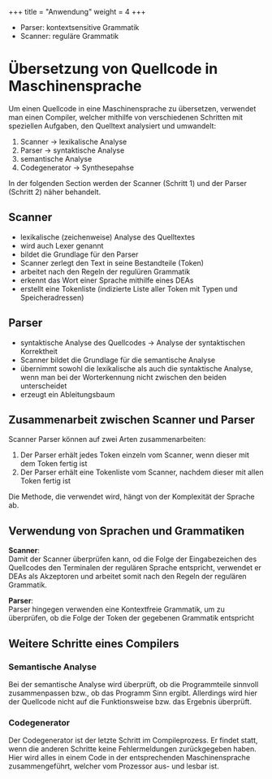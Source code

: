 +++
title = "Anwendung"
weight = 4
+++

- Parser: kontextsensitive Grammatik
- Scanner: reguläre Grammatik

# Übersetzung von Quellcode in Maschinensprache

Um einen Quellcode in eine Maschinensprache zu übersetzen, verwendet man einen Compiler, welcher mithilfe von verschiedenen Schritten mit speziellen Aufgaben, den Quelltext analysiert und umwandelt:

1. Scanner &rarr; lexikalische Analyse
2. Parser &rarr; syntaktische Analyse
3. semantische Analyse
4. Codegenerator &rarr; Synthesepahse

In der folgenden Section werden der Scanner (Schritt 1) und der Parser (Schritt 2) näher behandelt.

## Scanner

- lexikalische (zeichenweise) Analyse des Quelltextes
- wird auch Lexer genannt
- bildet die Grundlage für den Parser
- Scanner zerlegt den Text in seine Bestandteile (Token)
- arbeitet nach den Regeln der regulüren Grammatik
- erkennt das Wort einer Sprache mithilfe eines DEAs
- erstellt eine Tokenliste (indizierte Liste aller Token mit Typen und Speicheradressen)

## Parser

- syntaktische Analyse des Quellcodes &rarr; Analyse der syntaktischen Korrektheit
- Scanner bildet die Grundlage für die semantische Analyse
- übernimmt sowohl die lexikalische als auch die syntaktische Analyse, wenn man bei der Worterkennung nicht zwischen den beiden unterscheidet
- erzeugt ein Ableitungsbaum

## Zusammenarbeit zwischen Scanner und Parser

Scanner Parser können auf zwei Arten zusammenarbeiten:
1. Der Parser erhält jedes Token einzeln vom Scanner, wenn dieser mit dem Token fertig ist
2. Der Parser erhält eine Tokenliste vom Scanner, nachdem dieser mit allen Token fertig ist

Die Methode, die verwendet wird, hängt von der Komplexität der Sprache ab.

## Verwendung von Sprachen und Grammatiken

**Scanner**:  
Damit der Scanner überprüfen kann, od die Folge der Eingabezeichen des Quellcodes den Terminalen der regulären Sprache entspricht, verwendet er DEAs als Akzeptoren und arbeitet somit nach den Regeln der regulären Grammatik.

**Parser**:  
Parser hingegen verwenden eine Kontextfreie Grammatik, um zu überprüfen, ob die Folge der Token der gegebenen Grammatik entspricht

## Weitere Schritte eines Compilers

### Semantische Analyse
Bei der semantische Analyse wird überprüft, ob die Programmteile sinnvoll zusammenpassen bzw., ob das Programm Sinn ergibt. Allerdings wird hier der Quellcode nicht auf die Funktionsweise bzw. das Ergebnis überprüft.

### Codegenerator
Der Codegenerator ist der letzte Schritt im Compileprozess. Er findet statt, wenn die anderen Schritte keine Fehlermeldungen zurückgegeben haben. Hier wird alles in einem Code in der entsprechenden Maschinensprache zusammengeführt, welcher vom Prozessor aus- und lesbar ist.
